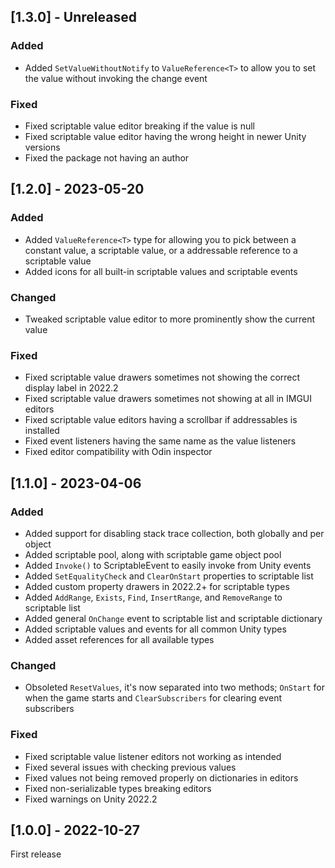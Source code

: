 ## [1.3.0] - Unreleased

### Added

- Added `SetValueWithoutNotify` to `ValueReference<T>` to allow you to set the value without invoking the change event

### Fixed

- Fixed scriptable value editor breaking if the value is null
- Fixed scriptable value editor having the wrong height in newer Unity versions
- Fixed the package not having an author

## [1.2.0] - 2023-05-20

### Added

- Added `ValueReference<T>` type for allowing you to pick between a constant value, a scriptable value, or a addressable reference to a scriptable value
- Added icons for all built-in scriptable values and scriptable events

### Changed

- Tweaked scriptable value editor to more prominently show the current value

### Fixed

- Fixed scriptable value drawers sometimes not showing the correct display label in 2022.2
- Fixed scriptable value drawers sometimes not showing at all in IMGUI editors
- Fixed scriptable value editors having a scrollbar if addressables is installed
- Fixed event listeners having the same name as the value listeners
- Fixed editor compatibility with Odin inspector

## [1.1.0] - 2023-04-06

### Added

- Added support for disabling stack trace collection, both globally and per object
- Added scriptable pool, along with scriptable game object pool
- Added `Invoke()` to ScriptableEvent to easily invoke from Unity events
- Added `SetEqualityCheck` and `ClearOnStart` properties to scriptable list
- Added custom property drawers in 2022.2+ for scriptable types
- Added `AddRange`, `Exists`, `Find`, `InsertRange`, and `RemoveRange` to scriptable list
- Added general `OnChange` event to scriptable list and scriptable dictionary
- Added scriptable values and events for all common Unity types
- Added asset references for all available types

### Changed

- Obsoleted `ResetValues`, it's now separated into two methods; `OnStart` for when the game starts and `ClearSubscribers` for clearing event subscribers

### Fixed

- Fixed scriptable value listener editors not working as intended
- Fixed several issues with checking previous values
- Fixed values not being removed properly on dictionaries in editors
- Fixed non-serializable types breaking editors
- Fixed warnings on Unity 2022.2

## [1.0.0] - 2022-10-27

First release